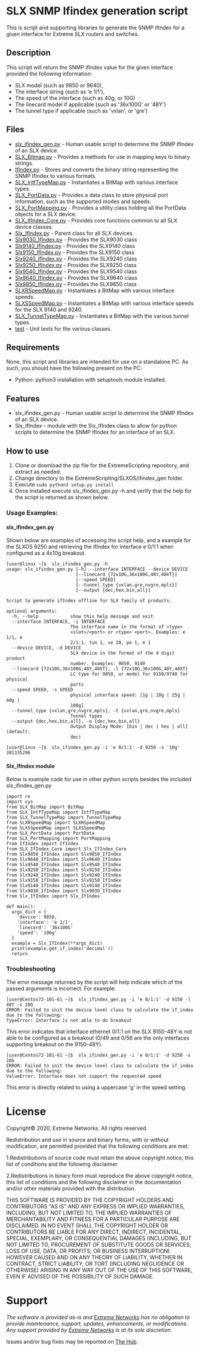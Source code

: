 # SLX SNMP Ifindex generation script

This is script and supporting libraries to generate the SNMP ifIndex for a given
interface for Extreme SLX routers and switches.

## Description

This script will return the SNMP ifIndex value for the given interface provided
the following information:
* SLX model (such as 9850 or 9640),
* The interface string (such as 'e 1/1'),
* The speed of the interface (such as 40g, or 10G)
* The linecard model if applicable (such as '36x100G' or '48Y')
* The tunnel type if applicable (such as 'vxlan', or 'gre')


## Files
* [slx_ifindex_gen.py](build/bin/slx_ifindex_gen.py) - Human usable script to
determine the SNMP IfIndex of an SLX device.
* [SLX_Bitmap.py](build/lib/BitMap.py) - Provides a methods for use in mapping keys
to binary strings.
* [IfIndex.py](build/lib/IfIndex.py) - Stores and converts the binary string representing the SNMP IfIndex to various formats.
* [SLX_IntfTypeMap.py](build/lib/IntfTypeMap.py) - Instantiates a BitMap with various interface types.
* [SLX_PortData.py](build/lib/PortData.py) - Provides a data class to store physical
port information, such as the supported modes and speeds.
* [SLX_PortMapping.py](build/lib/PortMapping.py) - Provides a utility class holding
all the PortData objects for a SLX device.
* [SLX_IfIndex_Core.py](build/lib/SLX_IfIndex_Core.py) - Provides core functions
common to all SLX device classes.
* [Slx_IfIndex.py](build/lib/Slx_IfIndex.py) - Parent class for all SLX devices.
* [Slx9030_IfIndex.py](build/lib/Slx9030_IfIndex.py) - Provides the SLX9030 class
* [Slx9140_IfIndex.py](build/lib/Slx9140_IfIndex.py) - Provides the SLX9140 class
* [Slx9150_IfIndex.py](build/lib/Slx9150_IfIndex.py) - Provides the SLX9150 class
* [Slx9240_IfIndex.py](build/lib/Slx9240_IfIndex.py) - Provides the SLX9240 class
* [Slx9250_IfIndex.py](build/lib/Slx9250_IfIndex.py) - Provides the SLX9250 class
* [Slx9540_IfIndex.py](build/lib/Slx9540_IfIndex.py) - Provides the SLX9540 class
* [Slx9640_IfIndex.py](build/lib/Slx9640_IfIndex.py) - Provides the SLX9640 class
* [Slx9850_IfIndex.py](build/lib/Slx9850_IfIndex.py) - Provides the SLX9850 class
* [SLXRSpeedMap.py](build/lib/SLXRSpeedMap.py) - Instantiates a BitMap with various interface speeds.
* [SLXSSpeedMap.py](build/lib/SLXSSpeedMap.py) - Instantiates a BitMap with various interface speeds for the SLX 9140 and 9240.
* [SLX_TunnelTypeMap.py](build/lib/TunnelTypeMap.py) - Instantiates a BitMap with
the various tunnel types.
* [test](test/) - Unit tests for the various classes.



## Requirements

None, this script and libraries are intended for use on a standalone PC.
As such, you should have the following present on the PC:

* Python: python3 installation with setuptools module installed.


## Features
* slx_ifindex_gen.py - Human usable script to determine the SNMP IfIndex of an SLX device.
* Slx_IfIndex - module with the Slx_IfIndex class to allow for python scripts
to determine the SNMP IfIndex for an interface of an SLX.

## How to use

1. Clone or download the zip file for the ExtremeScripting repository, and extract
as needed.
2. Change directory to the ExtremeScripting/SLXOS/ifindex_gen folder.
3. Execute ```sudo python3 setup.py install```
4. Once installed execute slx_ifindex_gen.py -h and verify that the help for the
script is returned as shown below.

### Usage Examples:
#### slx_ifindex_gen.py
Shown below are examples of accessing the script help, and a example for the SLXOS
9250 and retrieving the ifIndex for interface e 0/1:1 when configured as a
4x10g breakout.
```
[user@linux ~]$  slx_ifindex_gen.py -h
usage: slx_ifindex_gen.py [-h] --interface INTERFACE --device DEVICE
                          [--linecard {72x10G,36x100G,48Y,48XT}]
                          [--speed SPEED]
                          [--tunnel_type {vxlan,gre,nvgre,mpls}]
                          [--output {dec,hex,bin,all}]

Script to generate ifIndex offline for SLX family of products.

optional arguments:
  -h, --help            show this help message and exit
  --interface INTERFACE, -i INTERFACE
                        The interface name in the format of <type>
                        <slot>/<port> or <type> <port>. Examples: e 1/1, e
                        2/1:1, tun 1, ve 20, po 1, m 1
  --device DEVICE, -d DEVICE
                        SLX device in the format of the 4 digit product
                        number. Examples: 9850, 9140
  --linecard {72x10G,36x100G,48Y,48XT}, -l {72x10G,36x100G,48Y,48XT}
                        LC type for 9850, or model for 9150/9740 for physical
                        ports
  --speed SPEED, -s SPEED
                        physical interface speed: [1g | 10g | 25g | 40g |
                        100g]
  --tunnel_type {vxlan,gre,nvgre,mpls}, -t {vxlan,gre,nvgre,mpls}
                        Tunnel types
  --output {dec,hex,bin,all}, -o {dec,hex,bin,all}
                        Output Display Mode: [bin | dec | hex | all](default:
                        dec)

[user@linux ~]$  slx_ifindex_gen.py -i 'e 0/1:1' -d 9250 -s '10g'
201335296
```

#### Slx_IfIndex module
Below is example code for use in other python scripts besides the included
slx_ifindex_gen.py
```
import re
import sys
from SLX_BitMap import BitMap
from SLX_IntfTypeMap import IntfTypeMap
from SLX_TunnelTypeMap import TunnelTypeMap
from SLXRSpeedMap import SLXRSpeedMap
from SLXSSpeedMap import SLXSSpeedMap
from SLX_PortData import PortData
from SLX_PortMapping import PortMapping
from IfIndex import IfIndex
from SLX_IfIndex_Core import Slx_IfIndex_Core
from Slx9850_IfIndex import Slx9850_IfIndex
from Slx9640_IfIndex import Slx9640_IfIndex
from Slx9540_IfIndex import Slx9540_IfIndex
from Slx9250_IfIndex import Slx9250_IfIndex
from Slx9240_IfIndex import Slx9240_IfIndex
from Slx9150_IfIndex import Slx9150_IfIndex
from Slx9140_IfIndex import Slx9140_IfIndex
from Slx9030_IfIndex import Slx9030_IfIndex
from Slx_IfIndex import Slx_IfIndex

def main():
  args_dict = {
    'device': 9850,
    'interface': 'e 1/1',
    'linecard': '36x100G'
    'speed': '100g'
  }
  example = Slx_IfIndex(**args_dict)
  print(example.get_if_index('decimal'))
  return

```

### Troubleshooting
The error message returned by the script will help indicate which of the passed
arguments is incorrect.
For example:
```
[user@Centos72-101-61 ~]$  slx_ifindex_gen.py -i 'e 0/1:1' -d 9150 -l 48Y -s 10G
ERROR: Failed to init the device level class to calculate the if_index due to the following:
TypeError: Interface is not able to do breakout
```
This error indicates that interface ethernet 0/1:1 on the SLX 9150-48Y is not able
to be configured as a breakout (0/49 and 0/56 are the only interfaces
supporting breakout on the 9150-48Y).

```
[user@Centos72-101-61 ~]$  slx_ifindex_gen.py -i 'e 0/1:1' -d 9250 -s 10G
ERROR: Failed to init the device level class to calculate the if_index due to the following:
ValueError: Interface does not support the requested speed
```
This error is directly related to using a uppercase 'g' in the speed setting.


# License
Copyright© 2020, Extreme Networks. All rights reserved.

Redistribution and use in source and binary forms, with or without modification, are permitted provided that the following conditions are met:

1.Redistributions of source code must retain the above copyright notice, this list of conditions and the following disclaimer.


2.Redistributions in binary form must reproduce the above copyright notice, this list of conditions and the following disclaimer in the documentation and/or other materials provided with the distribution.


THIS SOFTWARE IS PROVIDED BY THE COPYRIGHT HOLDERS AND CONTRIBUTORS "AS IS" AND ANY EXPRESS OR IMPLIED WARRANTIES, INCLUDING, BUT NOT LIMITED TO, THE IMPLIED WARRANTIES OF MERCHANTABILITY AND FITNESS FOR A PARTICULAR PURPOSE ARE DISCLAIMED. IN NO EVENT SHALL THE COPYRIGHT HOLDER OR CONTRIBUTORS BE LIABLE FOR ANY DIRECT, INDIRECT, INCIDENTAL, SPECIAL, EXEMPLARY, OR CONSEQUENTIAL DAMAGES (INCLUDING, BUT NOT LIMITED TO, PROCUREMENT OF SUBSTITUTE GOODS OR SERVICES; LOSS OF USE, DATA, OR PROFITS; OR BUSINESS INTERRUPTION) HOWEVER CAUSED AND ON ANY THEORY OF LIABILITY, WHETHER IN CONTRACT, STRICT LIABILITY, OR TORT (INCLUDING NEGLIGENCE OR OTHERWISE) ARISING IN ANY WAY OUT OF THE USE OF THIS SOFTWARE, EVEN IF ADVISED OF THE POSSIBILITY OF SUCH DAMAGE.

# Support
_The software is provided as-is and [Extreme Networks](http://www.extremenetworks.com/) has no obligation to provide maintenance, support, updates, enhancements, or modifications. Any support provided by [Extreme Networks](http://www.extremenetworks.com/) is at its sole discretion._

Issues and/or bug fixes may be reported on [The Hub](https://community.extremenetworks.com/extreme).
